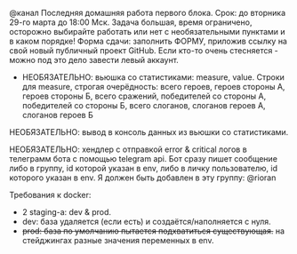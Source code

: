 @канал Последняя домашняя работа первого блока.
Срок: до вторника 29-го марта до 18:00 Мск. Задача большая, время ограничено, осторожно выбирайте работать или нет с необязательными пунктами и в каком порядке!
Форма сдачи: заполнить ФОРМУ, приложив ссылку на свой новый публичный проект GitHub. Если кто-то очень стесняется - можно под это дело завести левый аккаунт.

 - НЕОБЯЗАТЕЛЬНО: вьюшка со статистиками: measure, value. 
Строки для measure, строгая очерёдность: всего героев, героев стороны А, 
героев стороны Б, всего сражений, победителей со стороны А, 
победителей со стороны Б, всего слоганов, слоганов героев А, 
слоганов героев Б
 
НЕОБЯЗАТЕЛЬНО: вывод в консоль данных из вьюшки со статистиками.

НЕОБЯЗАТЕЛЬНО: хендлер с отправкой error & critical логов в телеграмм бота с помощью telegram api. 
Бот сразу пишет сообщение либо в группу, id которой указан в env, либо в личку пользователю, 
id которого указан в env. Я должен быть добавлен в эту группу: @rioran

Требования к docker:
 - 2 staging-а: dev & prod. 
 - dev: база удаляется (если есть) и создаётся/наполняется с нуля. 
 - ~~prod: база по умолчанию пытается подхватиться существующая.~~
на стейджингах разные значения переменных в env.
